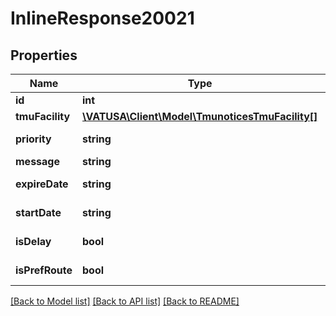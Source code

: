 # InlineResponse20021

## Properties
Name | Type | Description | Notes
------------ | ------------- | ------------- | -------------
**id** | **int** | TMU Notice ID | [optional] 
**tmuFacility** | [**\VATUSA\Client\Model\TmunoticesTmuFacility[]**](TmunoticesTmuFacility.md) |  | [optional] 
**priority** | **string** | Priority of notice                                                                       (0:Low,1:Standard,2:Urgent) | [optional] 
**message** | **string** | Notice content | [optional] 
**expireDate** | **string** | Expiration time in Zulu (YYYY-MM-DD H:i:s) | [optional] 
**startDate** | **string** | Start time in Zulu (YYYY-MM-DD H:i:s) | [optional] 
**isDelay** | **bool** | TMU Notice is a ground stop or delay. | [optional] 
**isPrefRoute** | **bool** | TMU Notice is a preferred routing | [optional] 

[[Back to Model list]](../README.md#documentation-for-models) [[Back to API list]](../README.md#documentation-for-api-endpoints) [[Back to README]](../README.md)


